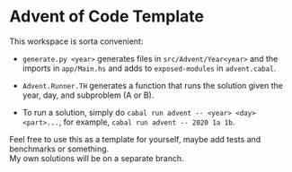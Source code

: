 # Advent of Code Template

This workspace is sorta convenient:  

- `generate.py <year>` generates files in `src/Advent/Year<year>` and the imports in `app/Main.hs` and adds to `exposed-modules` in `advent.cabal`.

- `Advent.Runner.TH` generates a function that runs the solution given the year, day, and subproblem (A or B).

- To run a solution, simply do `cabal run advent -- <year> <day><part>...`, for example, `cabal run advent -- 2020 1a 1b`.

Feel free to use this as a template for yourself, maybe add tests and benchmarks or something.  
My own solutions will be on a separate branch.  
